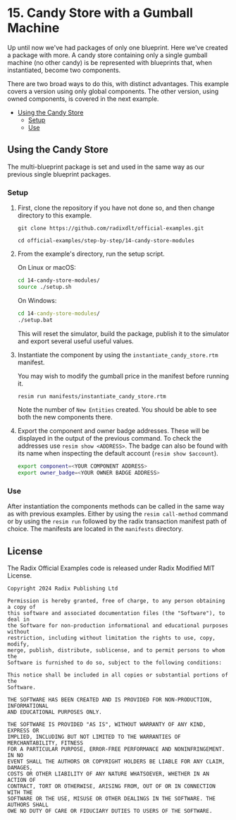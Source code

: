 # 15. Candy Store with a Gumball Machine

Up until now we've had packages of only one blueprint. Here we've created a
package with more. A candy store containing only a single gumball machine (no
other candy) is be represented with blueprints that, when instantiated, become
two components.

There are two broad ways to do this, with distinct advantages. This example
covers a version using only global components. The other version, using owned
components, is covered in the next example.

- [Using the Candy Store](#using-the-candy-store)
  - [Setup](#setup)
  - [Use](#use)

## Using the Candy Store

The multi-blueprint package is set and used in the same way as our previous
single blueprint packages.

### Setup

1. First, clone the repository if you have not done so, and then change
   directory to this example.

   ```
   git clone https://github.com/radixdlt/official-examples.git

   cd official-examples/step-by-step/14-candy-store-modules
   ```

2. From the example's directory, run the setup script.

   On Linux or macOS:

   ```sh
   cd 14-candy-store-modules/
   source ./setup.sh
   ```

   On Windows:

   ```cmd
   cd 14-candy-store-modules/
   ./setup.bat
   ```

   This will reset the simulator, build the package, publish it to the simulator
   and export several useful useful values.

3. Instantiate the component by using the `instantiate_candy_store.rtm`
   manifest.

   You may wish to modify the gumball price in the manifest before running it.

   ```sh
   resim run manifests/instantiate_candy_store.rtm
   ```

   Note the number of `New Entities` created. You should be able to see both the
   new components there.

4. Export the component and owner badge addresses. These will be displayed in
   the output of the previous command. To check the addresses use
   `resim show <ADDRESS>`. The badge can also be found with its name when
   inspecting the default account (`resim show $account`).

   ```sh
   export component=<YOUR COMPONENT ADDRESS>
   export owner_badge=<YOUR OWNER BADGE ADDRESS>
   ```

### Use

After instantiation the components methods can be called in the same way as with
previous examples. Either by using the `resim call-method` command or by using
the `resim run` followed by the radix transaction manifest path of choice. The
manifests are located in the `manifests` directory.


## License

The Radix Official Examples code is released under Radix Modified MIT License.

    Copyright 2024 Radix Publishing Ltd

    Permission is hereby granted, free of charge, to any person obtaining a copy of
    this software and associated documentation files (the "Software"), to deal in
    the Software for non-production informational and educational purposes without
    restriction, including without limitation the rights to use, copy, modify,
    merge, publish, distribute, sublicense, and to permit persons to whom the
    Software is furnished to do so, subject to the following conditions:

    This notice shall be included in all copies or substantial portions of the
    Software.

    THE SOFTWARE HAS BEEN CREATED AND IS PROVIDED FOR NON-PRODUCTION, INFORMATIONAL
    AND EDUCATIONAL PURPOSES ONLY.

    THE SOFTWARE IS PROVIDED "AS IS", WITHOUT WARRANTY OF ANY KIND, EXPRESS OR
    IMPLIED, INCLUDING BUT NOT LIMITED TO THE WARRANTIES OF MERCHANTABILITY, FITNESS
    FOR A PARTICULAR PURPOSE, ERROR-FREE PERFORMANCE AND NONINFRINGEMENT. IN NO
    EVENT SHALL THE AUTHORS OR COPYRIGHT HOLDERS BE LIABLE FOR ANY CLAIM, DAMAGES,
    COSTS OR OTHER LIABILITY OF ANY NATURE WHATSOEVER, WHETHER IN AN ACTION OF
    CONTRACT, TORT OR OTHERWISE, ARISING FROM, OUT OF OR IN CONNECTION WITH THE
    SOFTWARE OR THE USE, MISUSE OR OTHER DEALINGS IN THE SOFTWARE. THE AUTHORS SHALL
    OWE NO DUTY OF CARE OR FIDUCIARY DUTIES TO USERS OF THE SOFTWARE.